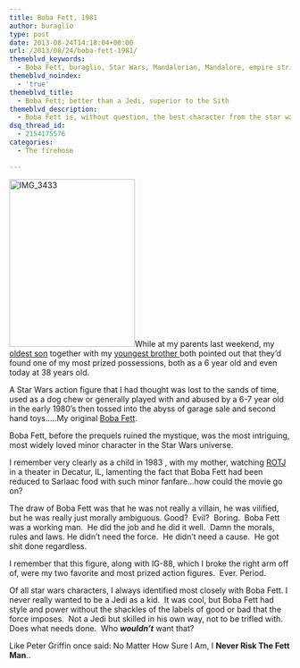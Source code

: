 ```yaml
---
title: Boba Fett, 1981
author: buraglio
type: post
date: 2013-08-24T14:18:04+00:00
url: /2013/08/24/boba-fett-1981/
themeblvd_keywords:
  - Boba Fett, buraglio, Star Wars, Mandalorian, Mandalore, empire strikes back, Jango Fett, Return of the Jedi
themeblvd_noindex:
  - 'true'
themeblvd_title:
  - Boba Fett; better than a Jedi, superior to the Sith
themeblvd_description:
  - Boba Fett is, without question, the best character from the star wars universe
dsq_thread_id:
  - 2154175576
categories:
  - The firehose

---
```

[<img class="alignright size-medium wp-image-539" src="http://www.nickburaglio.com/wp-content/uploads/2013/08/IMG_3433-225x300.jpg" alt="IMG_3433" width="225" height="300" />][1]While at my parents last weekend, my <a href="http://luke.buraglio.com" target="_blank" rel="noopener">oldest son</a> together with my <a href="http://mike.buraglio.com" target="_blank" rel="noopener">youngest brother </a>both pointed out that they&#8217;d found one of my most prized possessions, both as a 6 year old and even today at 38 years old.

A Star Wars action figure that I had thought was lost to the sands of time, used as a dog chew or generally played with and abused by a 6-7 year old in the early 1980&#8217;s then tossed into the abyss of garage sale and second hand toys&#8230;..My original <a href="http://starwars.wikia.com/wiki/Boba_Fett" target="_blank" rel="noopener">Boba Fett</a>.

Boba Fett, before the prequels ruined the mystique, was the most intriguing, most widely loved minor character in the Star Wars universe.

I remember very clearly as a child in 1983 , with my mother, watching <a href="http://en.wikipedia.org/wiki/Star_Wars_Episode_VI:_Return_of_the_Jedi" target="_blank" rel="noopener">ROTJ</a> in a theater in Decatur, IL, lamenting the fact that Boba Fett had been reduced to Sarlaac food with such minor fanfare&#8230;how could the movie go on?

The draw of Boba Fett was that he was not really a villain, he was vilified, but he was really just morally ambiguous. Good?  Evil?  Boring.  Boba Fett was a working man.  He did the job and he did it well.  Damn the morals, rules and laws. He didn&#8217;t need the force.  He didn&#8217;t need a cause.  He got shit done regardless.

I remember that this figure, along with IG-88, which I broke the right arm off of, were my two favorite and most prized action figures.  Ever. Period.

Of all star wars characters, I always identified most closely with Boba Fett. I never really wanted to be a Jedi as a kid.  It was cool, but Boba Fett had style and power without the shackles of the labels of good or bad that the force imposes.  Not a Jedi but skilled in his own way, not to be trifled with.  Does what needs done.  Who _**wouldn&#8217;t**_ want that?

Like Peter Griffin once said: No Matter How Sure I Am, I **Never Risk The Fett Man**..

&nbsp;

 [1]: http://www.nickburaglio.com/wp-content/uploads/2013/08/IMG_3433.jpg